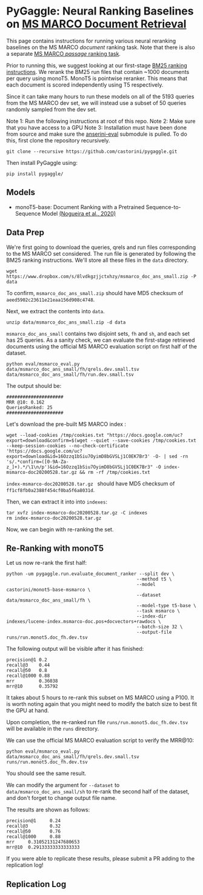 # PyGaggle: Neural Ranking Baselines on [MS MARCO Document Retrieval](https://github.com/microsoft/TREC-2019-Deep-Learning)

This page contains instructions for running various neural reranking baselines on the MS MARCO *document* ranking task. 
Note that there is also a separate [MS MARCO *passage* ranking task](https://github.com/castorini/pygaggle/blob/master/docs/experiments-msmarco-passage.md).

Prior to running this, we suggest looking at our first-stage [BM25 ranking instructions](https://github.com/castorini/anserini/blob/master/docs/experiments-msmarco-doc.md).
We rerank the BM25 run files that contain ~1000 documents per query using monoT5.
MonoT5 is pointwise reranker. This means that each document is scored independently using T5 respectively.

Since it can take many hours to run these models on all of the 5193 queries from the MS MARCO dev set, we will instead use a subset of 50 queries randomly sampled from the dev set. 

Note 1: Run the following instructions at root of this repo.
Note 2: Make sure that you have access to a GPU
Note 3: Installation must have been done from source and make sure the [anserini-eval](https://github.com/castorini/anserini-eval) submodule is pulled. 
To do this, first clone the repository recursively.

```
git clone --recursive https://github.com/castorini/pygaggle.git
```

Then install PyGaggle using:

```
pip install pygaggle/
```

## Models

+ monoT5-base: Document Ranking with a Pretrained Sequence-to-Sequence Model [(Nogueira et al., 2020)](https://arxiv.org/pdf/2003.06713.pdf)

## Data Prep

We're first going to download the queries, qrels and run files corresponding to the MS MARCO set considered. The run file is generated by following the BM25 ranking instructions. We'll store all these files in the `data` directory.

```
wget https://www.dropbox.com/s/8lvdkgzjjctxhzy/msmarco_doc_ans_small.zip -P data
```

To confirm, `msmarco_doc_ans_small.zip` should have MD5 checksum of `aeed5902c23611e21eaa156d908c4748`.

Next, we extract the contents into `data`. 

```
unzip data/msmarco_doc_ans_small.zip -d data
```

`msmarco_doc_ans_small` contains two disjoint sets, `fh` and `sh`, and each set has 25 queries. As a sanity check, we can evaluate the first-stage retrieved documents using the official MS MARCO evaluation script on first half of the dataset.

```
python eval/msmarco_eval.py data/msmarco_doc_ans_small/fh/qrels.dev.small.tsv data/msmarco_doc_ans_small/fh/run.dev.small.tsv
```

The output should be:

```
#####################
MRR @10: 0.162
QueriesRanked: 25
#####################
```

Let's download the pre-built MS MARCO index :

```
wget --load-cookies /tmp/cookies.txt "https://docs.google.com/uc?export=download&confirm=$(wget --quiet --save-cookies /tmp/cookies.txt --keep-session-cookies --no-check-certificate 'https://docs.google.com/uc?export=download&id=16Ozzq1bSiu7OyimD8bGVSLj1C0EK7Br3' -O- | sed -rn 's/.*confirm=([0-9A-Za-z_]+).*/\1\n/p')&id=16Ozzq1bSiu7OyimD8bGVSLj1C0EK7Br3" -O index-msmarco-doc20200528.tar.gz && rm -rf /tmp/cookies.txt
```

`index-msmarco-doc20200528.tar.gz ` should have MD5 checksum of `ff1cf8fb0a2388f454cf0ba5f6a8031d`.

Then, we can extract it into into `indexes`:

```
tar xvfz index-msmarco-doc20200528.tar.gz -C indexes
rm index-msmarco-doc20200528.tar.gz
```

Now, we can begin with re-ranking the set.

## Re-Ranking with monoT5

Let us now re-rank the first half:

```
python -um pygaggle.run.evaluate_document_ranker --split dev \
                                                --method t5 \
                                                --model castorini/monot5-base-msmarco \
                                                --dataset data/msmarco_doc_ans_small/fh \
                                                --model-type t5-base \
                                                --task msmarco \
                                                --index-dir indexes/lucene-index.msmarco-doc.pos+docvectors+rawdocs \
                                                --batch-size 32 \
                                                --output-file runs/run.monot5.doc_fh.dev.tsv
```

The following output will be visible after it has finished:

```
precision@1 0.2
recall@3    0.44
recall@50   0.8
recall@1000 0.88
mrr         0.36038
mrr@10      0.35792
```

It takes about 5 hours to re-rank this subset on MS MARCO using a P100. 
It is worth noting again that you might need to modify the batch size to best fit the GPU at hand.

Upon completion, the re-ranked run file `runs/run.monot5.doc_fh.dev.tsv` will be available in the `runs` directory.

We can use the official MS MARCO evaluation script to verify the MRR@10:

```
python eval/msmarco_eval.py data/msmarco_doc_ans_small/fh/qrels.dev.small.tsv runs/run.monot5.doc_fh.dev.tsv
```

You should see the same result.

We can modify the argument for `--dataset` to `data/msmarco_doc_ans_small/sh` to re-rank the second half of the dataset, and don't forget to change output file name.

The results are shown as follows:

```
precision@1     0.24
recall@3        0.32
recall@50       0.76
recall@1000     0.88
mrr     0.31052131247680653
mrr@10  0.29133333333333333
```




If you were able to replicate these results, please submit a PR adding to the replication log!


## Replication Log



